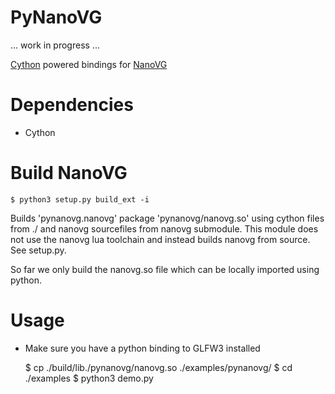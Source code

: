 PyNanoVG
========

... work in progress ...

[Cython](https://github.com/cython/cython) powered bindings for [NanoVG](https://github.com/memononen/nanovg)

Dependencies
============

+ Cython

Build NanoVG
============

    $ python3 setup.py build_ext -i

Builds 'pynanovg.nanovg' package 'pynanovg/nanovg.so' using cython files from ./ and nanovg sourcefiles from nanovg submodule.
This module does not use the nanovg lua toolchain and instead builds nanovg from source. See setup.py.

So far we only build the nanovg.so file which can be locally imported using python.

Usage
=====

- Make sure you have a python binding to GLFW3 installed

    $ cp ./build/lib.<system>/pynanovg/nanovg.so ./examples/pynanovg/
    $ cd ./examples
    $ python3 demo.py

